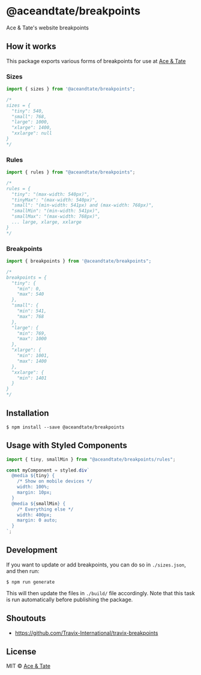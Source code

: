 # @aceandtate/breakpoints

Ace & Tate's website breakpoints

## How it works

This package exports various forms of breakpoints for use at [Ace &amp; Tate](https://www.aceandtate.com)

### Sizes

```js
import { sizes } from '@aceandtate/breakpoints";

/*
sizes = {
  "tiny": 540,
  "small": 768,
  "large": 1000,
  "xlarge": 1400,
  "xxlarge": null
}
*/
```

### Rules

```js
import { rules } from "@aceandtate/breakpoints";

/*
rules = {
  "tiny": "(max-width: 540px)",
  "tinyMax": "(max-width: 540px)",
  "small": "(min-width: 541px) and (max-width: 768px)",
  "smallMin": "(min-width: 541px)",
  "smallMax": "(max-width: 768px)",
  ... large, xlarge, xxlarge
}
*/
```

### Breakpoints

```js
import { breakpoints } from '@aceandtate/breakpoints";

/*
breakpoints = {
  "tiny": {
    "min": 0,
    "max": 540
  },
  "small": {
    "min": 541,
    "max": 768
  },
  "large": {
    "min": 769,
    "max": 1000
  },
  "xlarge": {
    "min": 1001,
    "max": 1400
  },
  "xxlarge": {
    "min": 1401
  }
}
*/
```

## Installation

```
$ npm install --save @aceandtate/breakpoints
```

## Usage with Styled Components

```js
import { tiny, smallMin } from "@aceandtate/breakpoints/rules";

const myComponent = styled.div`
  @media ${tiny} {
    /* Show on mobile devices */
    width: 100%;
    margin: 10px;
  }
  @media ${smallMin} {
    /* Everything else */
    width: 400px;
    margin: 0 auto;
  }
`;
```

## Development

If you want to update or add breakpoints, you can do so in `./sizes.json`, and then run:

```
$ npm run generate
```

This will then update the files in `./build/` file accordingly. Note that this task is run automatically before publishing the package.

## Shoutouts

* https://github.com/Travix-International/travix-breakpoints

## License

MIT © [Ace & Tate](https://www.aceandtate.com)

